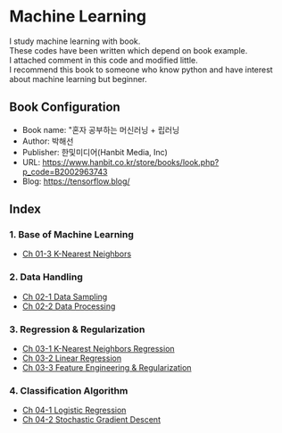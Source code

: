 # Machine Learning 
I study machine learning with book.  
These codes have been written which depend on book example.  
I attached comment in this code and modified little.  
I recommend this book  to someone who know python and have interest about machine learning but beginner.  

## Book Configuration
- Book name: "혼자 공부하는 머신러닝 + 립러닝
- Author: 박해선 
- Publisher: 한및미디어(Hanbit Media, Inc)
- URL: <https://www.hanbit.co.kr/store/books/look.php?p_code=B2002963743>
- Blog: <https://tensorflow.blog/>

## Index
### 1. Base of Machine Learning
- [Ch 01-3 K-Nearest Neighbors](https://colab.research.google.com/drive/1yXOx4z9wUo4_ZjcZtXC64WjmgyKHpZPC#scrollTo=VG1dBP8DwAvE)

### 2. Data Handling
- [Ch 02-1 Data Sampling](https://colab.research.google.com/drive/1Rkf4Kat1H7rSzYzj9lZr6peSoiV61T6k)
- [Ch 02-2 Data Processing](https://colab.research.google.com/drive/14Tf9_xueWkQuSVQ99vqXQ1rjKEr7IohS)

### 3. Regression & Regularization
- [Ch 03-1 K-Nearest Neighbors Regression](https://colab.research.google.com/drive/1lSt3nkgt11zTFyJoFoBwAi2nkWU6xZIp)
- [Ch 03-2 Linear Regression](https://colab.research.google.com/drive/1D44ArmjHiKhax1RZFvzbYFFiQDTNAqmx)
- [Ch 03-3 Feature Engineering & Regularization](https://colab.research.google.com/drive/1Ta_GuxMpSuTAjOWthtw-ypdhL8cDPsDk)

### 4. Classification Algorithm
- [Ch 04-1 Logistic Regression](https://colab.research.google.com/drive/1BlugdxpDcp99WqlTgmr_60Docqf6U9QZ)
- [Ch 04-2 Stochastic Gradient Descent](https://colab.research.google.com/drive/1J7WeMTKyiwxAEWXOzpPGmoZ0BUXwlR6z)
